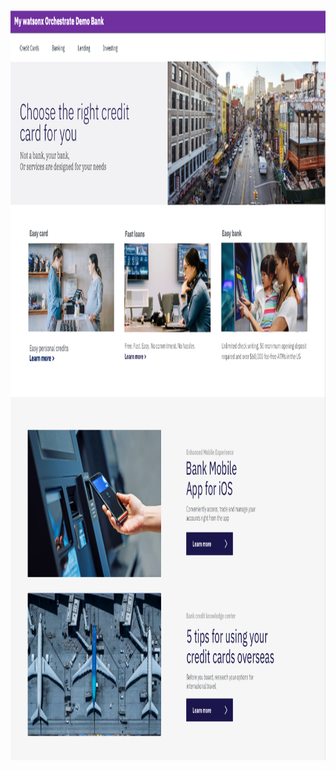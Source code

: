 <html lang="en-US">

<head>
    <meta charset="UTF-8">
    <meta name="viewport" content="width=device-width, initial-scale=1">
    <img src = "DTE_Bank_wxO.png"
    	width="auto" height="1200"
         alt = "New Watson Assistant Bank" />

</head>

<script>
  window.watsonAssistantChatOptions = {
    integrationID: "9a9593ce-1f36-4c2f-bbb9-e171b097be7f", // The ID of this integration.
    region: "aws-us-east-1", // The region your integration is hosted in.
    serviceInstanceID: "20240201-1639-0240-20f1-0d693a60704b", // The ID of your service instance.
    orchestrateUIAgentExtensions: false, // If you wish to enable optional UI Agent extensions.
    onLoad: async (instance) => { await instance.render(); }
  };
  setTimeout(function(){
    const t=document.createElement('script');
    t.src="https://web-chat.global.assistant.watson.appdomain.cloud/versions/" + (window.watsonAssistantChatOptions.clientVersion || 'latest') + "/WatsonAssistantChatEntry.js";
    document.head.appendChild(t);
  });
</script>

<body></body>

</html>
